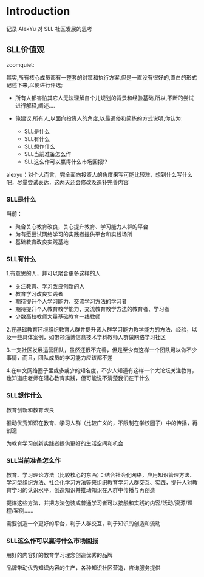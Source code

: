 # Introduction #
记录 AlexYu 对 SLL 社区发展的思考


## SLL价值观 ##

zoomquiet:

其实,所有核心成员都有一整套的对策和执行方案,但是一直没有很好的,直白的形式记述下来,以便进行评选;

- 所有人都害怕其它人无法理解自个儿规划的背景和经验基础,所以,不断的尝试进行解释,阐述....

- 俺建议,所有人,以面向投资人的角度,以最通俗和简练的方式说明,你认为:
  * SLL是什么
  * SLL有什么
  * SLL想作什么
  * SLL当前准备怎么作
  * SLL这么作可以赢得什么市场回报!?


alexyu：对个人而言，完全面向投资人的角度来写可能比较难，想到什么写什么吧，尽量尝试表达，这两天还会修改及追补完善内容

### SLL是什么 ###

当前：
  * 聚合关心教育改良，关心提升教育、学习能力人群的平台
  * 为有愿尝试网络学习的实践者提供平台和实践场所
  * 基础教育改良实践基地

### SLL有什么 ###

1.有意思的人，并可以聚合更多这样的人
  * 关注教育、学习改良创新的人
  * 教育学习改良实践者
  * 期待提升个人学习能力，交流学习方法的学习者
  * 期待提升个人教育教学能力，交流教育教学方法的教育者、学习者
  * 少数高校教师大量基础教育一线教师

2.在基础教育环境组织教育人群并提升该人群学习能力教学能力的方法、经验，以及一些具体案例，如带领淄博信息技术学科教师人群做网络学习社区

3.一支社区发展运营团队，虽然还很不完善，但是至少有这样一个团队可以做不少事情，而且，团队成员的学习能力应该都不差

4.在中文网络圈子里或多或少的知名度，不少人知道有这样一个大论坛关注教育，也知道庄老师在潜心教育实践，但可能说不清楚我们在干什么


### SLL想作什么 ###

教育创新和教育改良

推动优秀知识在教育、学习人群（比较广义的，不限制在学校圈子）中的传播，再创造

为教育学习创新实践者提供更好的生活空间和机会

### SLL当前准备怎么作 ###

教育、学习理论方法（比较核心的东西）：结合社会化网络，应用知识管理方法、学习型组织方法、社会化学习方法等来组织教育学习人群交互、实践，提升人对教育学习的认识水平，创造知识并推动知识在人群中传播与再创造

提炼这些方法，并把方法包装成普通学习者可以接触和实践的内容/活动/资源/课程/案例……

需要创造一个更好的平台，利于人群交互，利于知识的创造和流动

### SLL这么作可以赢得什么市场回报 ###

用好的内容好的教育学习理念创造优秀的品牌

品牌带动优秀知识内容的生产，各种知识社区营造，咨询服务提供